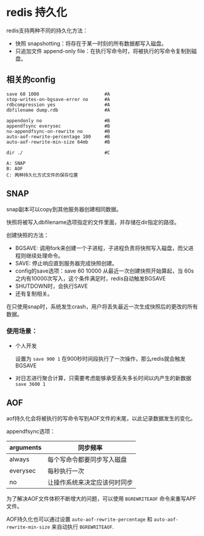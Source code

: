 # redis 持久化

redis支持两种不同的持久化方法：

- 快照 snapshotting：将存在于某一时刻的所有数据都写入磁盘。
- 只追加文件 append-only file：在执行写命令时，将被执行的写命令复制到磁盘。

## 相关的config

```
save 60 1000                        #A
stop-writes-on-bgsave-error no      #A
rdbcompression yes                  #A
dbfilename dump.rdb                 #A

appendonly no                       #B
appendfsync everysec                #B
no-appendfsync-on-rewrite no        #B
auto-aof-rewrite-percentage 100     #B
auto-aof-rewrite-min-size 64mb      #B

dir ./                              #C

A: SNAP
B: AOF
C: 两种持久化方式文件的保存位置
```

## SNAP

snap副本可以copy到其他服务器创建相同数据。

快照将被写入dbfilename选项指定的文件里面，并存储在dir指定的路径。

创建快照的方法：

- BGSAVE: 调用fork来创建一个子进程，子进程负责将快照写入磁盘，而父进程则继续处理命令。
- SAVE: 停止响应直到服务器完成快照创建。
- config的save选项：save 60 10000 从最近一次创建快照开始算起，当 60s之内有10000次写入，这个条件满足时，redis自动触发BGSAVE
- SHUTDOWN时，会执行SAVE
- 还有复制相关。

在只使用snap时，系统发生crash，用户将丢失最近一次生成快照后的更改的所有数据。

### 使用场景：

- 个人开发

  设置为 `save 900 1` 在900秒时间段执行了一次操作，那么redis就会触发 BGSAVE

- 对日志进行聚合计算，只需要考虑能够承受丢失多长时间以内产生的新数据 `save 3600 1`

## AOF

aof持久化会将被执行的写命令写到AOF文件的末尾，以此记录数据发生的变化。

appendfsync选项：

| arguments | 同步频率           |
|-----------|----------------|
| always    | 每个写命令都要同步写入磁盘  |
| everysec  | 每秒执行一次         |
| no        | 让操作系统来决定应该何时同步 |

为了解决AOF文件体积不断增大的问题，可以使用 `BGREWRITEAOF` 命令来重写APF文件。

AOF持久化也可以通过设置 `auto-aof-rewrite-percentage` 和 `auto-aof-rewrite-min-size` 来自动执行 `BGREWRITEAOF`.

